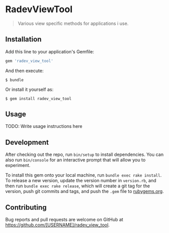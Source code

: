 # RadevViewTool

> Various view specific methods for applications i use.


## Installation

Add this line to your application's Gemfile:

```ruby
gem 'radev_view_tool'
```

And then execute:

    $ bundle

Or install it yourself as:

    $ gem install radev_view_tool

## Usage

TODO: Write usage instructions here

## Development

After checking out the repo, run `bin/setup` to install dependencies. You can also run `bin/console` for an interactive prompt that will allow you to experiment.

To install this gem onto your local machine, run `bundle exec rake install`. To release a new version, update the version number in `version.rb`, and then run `bundle exec rake release`, which will create a git tag for the version, push git commits and tags, and push the `.gem` file to [rubygems.org](https://rubygems.org).

## Contributing

Bug reports and pull requests are welcome on GitHub at https://github.com/[USERNAME]/radev_view_tool.
